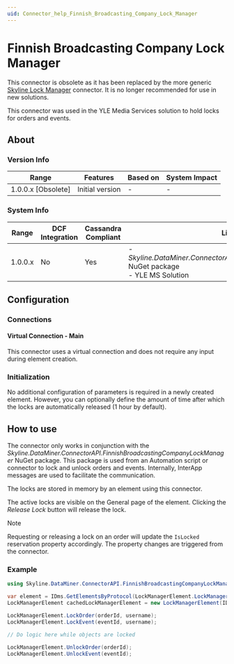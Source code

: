 ```yaml
---
uid: Connector_help_Finnish_Broadcasting_Company_Lock_Manager
---
```


# Finnish Broadcasting Company Lock Manager

This connector is obsolete as it has been replaced by the more generic [Skyline Lock Manager](xref:Connector_help_Skyline_Lock_Manager) connector. It is no longer recommended for use in new solutions.

This connector was used in the YLE Media Services solution to hold locks for orders and events.

## About

### Version Info

| Range              | Features        | Based on | System Impact |
|--------------------|-----------------|----------|---------------|
| 1.0.0.x [Obsolete] | Initial version | -        | -             |

### System Info

| Range   | DCF Integration | Cassandra Compliant | Linked Components                                                                                           | Exported Components |
|---------|-----------------|---------------------|-------------------------------------------------------------------------------------------------------------|---------------------|
| 1.0.0.x | No              | Yes                 | - *Skyline.DataMiner.ConnectorAPI.FinnishBroadcastingCompanyLockManager* NuGet package<br>- YLE MS Solution | -                   |

## Configuration

### Connections

#### Virtual Connection - Main

This connector uses a virtual connection and does not require any input during element creation.

### Initialization

No additional configuration of parameters is required in a newly created element. However, you can optionally define the amount of time after which the locks are automatically released (1 hour by default).

## How to use

The connector only works in conjunction with the *Skyline.DataMiner.ConnectorAPI.FinnishBroadcastingCompanyLockManager* NuGet package. This package is used from an Automation script or connector to lock and unlock orders and events. Internally, InterApp messages are used to facilitate the communication.

The locks are stored in memory by an element using this connector.

The active locks are visible on the General page of the element. Clicking the *Release Lock* button will release the lock.

> [!NOTE]
> Requesting or releasing a lock on an order will update the `IsLocked` reservation property accordingly. The property changes are triggered from the connector.

### Example

```csharp
using Skyline.DataMiner.ConnectorAPI.FinnishBroadcastingCompanyLockManager;

var element = IDms.GetElementsByProtocol(LockManagerElement.LockManager_ProtocolName).First();
LockManagerElement cachedLockManagerElement = new LockManagerElement(IDms.Connection, element.AgentId, element.Id);

LockManagerElement.LockOrder(orderId, username);
LockManagerElement.LockEvent(eventId, username);

// Do logic here while objects are locked

LockManagerElement.UnlockOrder(orderId);
LockManagerElement.UnlockEvent(eventId);
```
